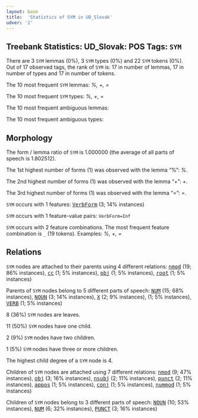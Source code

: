 ```yaml
---
layout: base
title:  'Statistics of SYM in UD_Slovak'
udver: '2'
---
```


## Treebank Statistics: UD_Slovak: POS Tags: `SYM`

There are 3 `SYM` lemmas (0%), 3 `SYM` types (0%) and 22 `SYM` tokens (0%).
Out of 17 observed tags, the rank of `SYM` is: 17 in number of lemmas, 17 in number of types and 17 in number of tokens.

The 10 most frequent `SYM` lemmas: <em>%, +, =</em>

The 10 most frequent `SYM` types:  <em>%, +, =</em>

The 10 most frequent ambiguous lemmas: 

The 10 most frequent ambiguous types:  



## Morphology

The form / lemma ratio of `SYM` is 1.000000 (the average of all parts of speech is 1.802512).

The 1st highest number of forms (1) was observed with the lemma “%”: <em>%</em>.

The 2nd highest number of forms (1) was observed with the lemma “+”: <em>+</em>.

The 3rd highest number of forms (1) was observed with the lemma “=”: <em>=</em>.

`SYM` occurs with 1 features: <tt><a href="sk-feat-VerbForm.html">VerbForm</a></tt> (3; 14% instances)

`SYM` occurs with 1 feature-value pairs: `VerbForm=Inf`

`SYM` occurs with 2 feature combinations.
The most frequent feature combination is `_` (19 tokens).
Examples: <em>%, +, =</em>


## Relations

`SYM` nodes are attached to their parents using 4 different relations: <tt><a href="sk-dep-nmod.html">nmod</a></tt> (19; 86% instances), <tt><a href="sk-dep-cc.html">cc</a></tt> (1; 5% instances), <tt><a href="sk-dep-obj.html">obj</a></tt> (1; 5% instances), <tt><a href="sk-dep-root.html">root</a></tt> (1; 5% instances)

Parents of `SYM` nodes belong to 5 different parts of speech: <tt><a href="sk-pos-NUM.html">NUM</a></tt> (15; 68% instances), <tt><a href="sk-pos-NOUN.html">NOUN</a></tt> (3; 14% instances), <tt><a href="sk-pos-X.html">X</a></tt> (2; 9% instances),  (1; 5% instances), <tt><a href="sk-pos-VERB.html">VERB</a></tt> (1; 5% instances)

8 (36%) `SYM` nodes are leaves.

11 (50%) `SYM` nodes have one child.

2 (9%) `SYM` nodes have two children.

1 (5%) `SYM` nodes have three or more children.

The highest child degree of a `SYM` node is 4.

Children of `SYM` nodes are attached using 7 different relations: <tt><a href="sk-dep-nmod.html">nmod</a></tt> (9; 47% instances), <tt><a href="sk-dep-obj.html">obj</a></tt> (3; 16% instances), <tt><a href="sk-dep-nsubj.html">nsubj</a></tt> (2; 11% instances), <tt><a href="sk-dep-punct.html">punct</a></tt> (2; 11% instances), <tt><a href="sk-dep-appos.html">appos</a></tt> (1; 5% instances), <tt><a href="sk-dep-conj.html">conj</a></tt> (1; 5% instances), <tt><a href="sk-dep-nummod.html">nummod</a></tt> (1; 5% instances)

Children of `SYM` nodes belong to 3 different parts of speech: <tt><a href="sk-pos-NOUN.html">NOUN</a></tt> (10; 53% instances), <tt><a href="sk-pos-NUM.html">NUM</a></tt> (6; 32% instances), <tt><a href="sk-pos-PUNCT.html">PUNCT</a></tt> (3; 16% instances)

